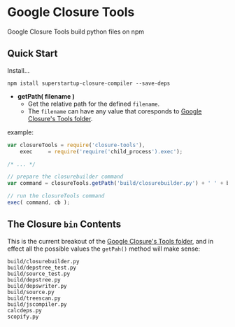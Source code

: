 # Google Closure Tools

Google Closure Tools build python files on npm

## Quick Start

Install...
```shell
npm istall superstartup-closure-compiler --save-deps
```

* **getPath( filename )**
  - Get the relative path for the defined `filename`.
  - The `filename` can have any value that coresponds to [Google Closure's Tools folder][closure-bin].

example:
```js
var closureTools = require('closure-tools'),
    exec     = require('require('child_process').exec');

/* ... */

// prepare the closurebuilder command
var command = closureTools.getPath('build/closurebuilder.py') + ' ' + buildOptions;

// run the closureTools command
exec( command, cb );

```

## The Closure `bin` Contents

This is the current breakout of the [Google Closure's Tools folder][closure-bin], and in effect all the possible values the `getPah()` method will make sense:

```text
build/closurebuilder.py
build/depstree_test.py
build/source_test.py
build/depstree.py
build/depswriter.py
build/source.py
build/treescan.py
build/jscompiler.py
calcdeps.py
scopify.py
```

[closure-bin]: http://code.google.com/p/closure-library/source/browse/#git%2Fclosure%2Fbin "Google closure bin folder"
